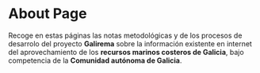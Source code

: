 # About Page

Recoge en estas páginas las notas metodológicas y de los procesos de desarrolo del proyecto __Galirema__ sobre la información existente en internet del aprovechamiento de los __recursos marinos costeros de Galicia__, bajo competencia de la __Comunidad autónoma de Galicia__.

